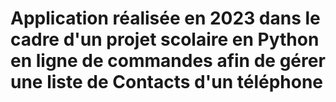 # Application réalisée en 2023 dans le cadre d'un projet scolaire en Python en ligne de commandes afin de gérer une liste de Contacts d'un téléphone
